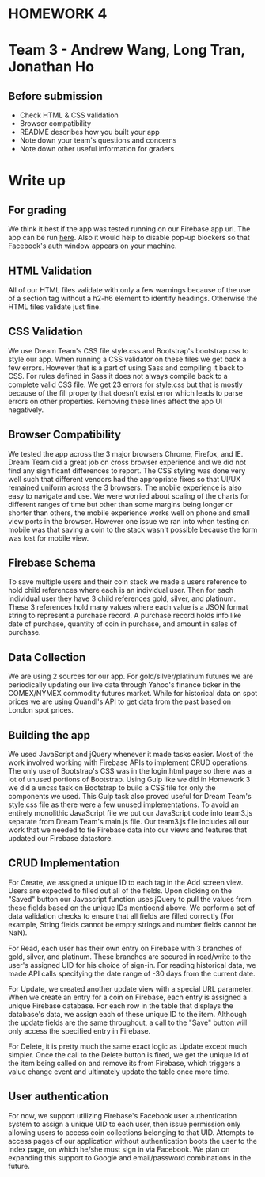 # HOMEWORK 4
# Team 3 - Andrew Wang, Long Tran, Jonathan Ho

## Before submission
* Check HTML & CSS validation
* Browser compatibility
* README describes how you built your app
* Note down your team's questions and concerns
* Note down other useful information for graders

# Write up

## For grading
We think it best if the app was tested running on our Firebase app url.
The app can be run [here](https://cse134bteam3.firebaseapp.com/). Also it
would help to disable pop-up blockers so that Facebook's auth window appears
on your machine.

## HTML Validation
All of our HTML files validate with only a few warnings because of the use of
a section tag without a h2-h6 element to identify headings. Otherwise the
HTML files validate just fine.

## CSS Validation
We use Dream Team's CSS file style.css and Bootstrap's bootstrap.css to style
our app. When running a CSS validator on these files we get back a few errors.
However that is a part of using Sass and compiling it back to CSS. For rules
defined in Sass it does not always compile back to a complete valid CSS file.
We get 23 errors for style.css but that is mostly because of the fill
property that doesn't exist error which leads to parse errors on other
properties. Removing these lines affect the app UI negatively.

## Browser Compatibility
We tested the app across the 3 major browsers Chrome, Firefox, and IE.
Dream Team did a great job on cross browser experience and we did not
find any significant differences to report. The CSS styling was done very
well such that different vendors had the appropriate fixes so that UI/UX
remained uniform across the 3 browsers. The mobile experience is also easy
to navigate and use. We were worried about scaling of the charts for
different ranges of time but other than some margins being longer or
shorter than others, the mobile experience works well on phone and small
view ports in the browser. However one issue we ran into when testing
on mobile was that saving a coin to the stack wasn't possible because
the form was lost for mobile view.

## Firebase Schema
To save multiple users and their coin stack we made a users reference to hold
child references where each is an individual user. Then for each individual
user they have 3 child references gold, silver, and platinum. These 3
references hold many values where each value is a JSON format string to
represent a purchase record. A purchase record holds info like date of
purchase, quantity of coin in purchase, and amount in sales of purchase.

## Data Collection
We are using 2 sources for our app. For gold/silver/platinum futures we are
periodically updating our live data through Yahoo's finance ticker in the
COMEX/NYMEX commodity futures market. While for historical data on spot prices
we are using Quandl's API to get data from the past based on London spot prices.

## Building the app
We used JavaScript and jQuery whenever it made tasks easier. Most of the work
involved working with Firebase APIs to implement CRUD operations. The only use
of Bootstrap's CSS was in the login.html page so there was a lot of unused
portions of Bootstrap. Using Gulp like we did in Homework 3 we did a uncss
task on Bootstrap to build a CSS file for only the components we used. This
Gulp task also proved useful for Dream Team's style.css file as there were
a few unused implementations. To avoid an entirely monolithic JavaScript file
we put our JavaScript code into team3.js separate from Dream Team's main.js
file. Our team3.js file includes all our work that we needed to tie Firebase
data into our views and features that updated our Firebase datastore.

## CRUD Implementation
For Create, we assigned a unique ID to each tag in the Add screen view. Users
are expected to filled out all of the fields. Upon clicking on the "Saved" button
our Javascript function uses jQuery to pull the values from these fields based
on the unique IDs mentioend above. We perform a set of data validation checks
to ensure that all fields are filled correctly (For example, String fields cannot
be empty strings and number fields cannot be NaN). 

For Read, each user has their own entry on Firebase with 3 branches of gold,
silver, and platinum. These branches are secured in read/write to the user's
assigned UID for his choice of sign-in. For reading historical data, we made API 
calls specifying the date range of -30 days from the current date. 

For Update, we created another update view with a special URL parameter. When we
create an entry for a coin on Firebase, each entry is assigned a unique Firebase
database. For each row in the table that displays the database's data, we assign
each of these unique ID to the item. Although the update fields are  the same
throughout, a call to the "Save" button will only access the specified entry in
Firebase. 

For Delete, it is pretty much the same exact logic as Update except much simpler.
Once the call to the Delete button is fired, we get the unique Id of the item
being called on and remove its from Firebase, which triggers a value change
event and ultimately update the table once more time.

## User authentication

For now, we support utilizing Firebase's Facebook user authentication system to
assign a unique UID to each user, then issue permission only allowing users
to access coin collections belonging to that UID.  Attempts to access pages of
our application without authentication boots the user to the index page, on
which he/she must sign in via Facebook. We plan on expanding this
support to Google and email/password combinations in the future.

